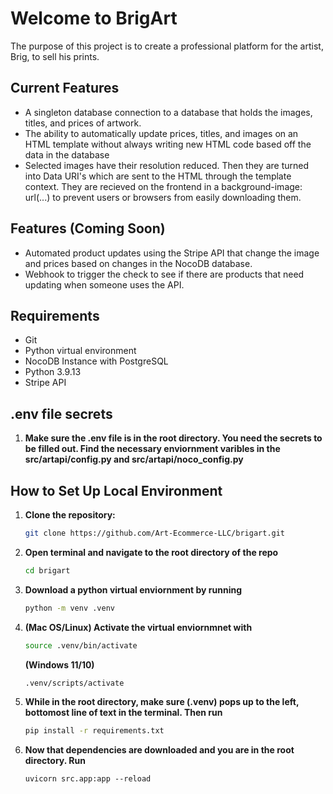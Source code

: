 # Welcome to BrigArt

The purpose of this project is to create a professional platform for the artist, Brig, to sell his prints.

## Current Features
- A singleton database connection to a database that holds the images, titles, and prices of artwork.
- The ability to automatically update prices, titles, and images on an HTML template without always writing new HTML code based off the data in the database
- Selected images have their resolution reduced. Then they are turned into Data URI's which are sent to the HTML through the template context. They are recieved on the frontend in a background-image: url(...) to prevent users or browsers from easily downloading them.

## Features (Coming Soon)
- Automated product updates using the Stripe API that change the image and prices based on changes in the NocoDB database.
- Webhook to trigger the check to see if there are products that need updating when someone uses the API.

## Requirements
- Git
- Python virtual environment
- NocoDB Instance with PostgreSQL
- Python 3.9.13
- Stripe API

## .env file secrets

1. **Make sure the .env file is in the root directory. You need the secrets to be filled out. Find the necessary enviornment varibles in the src/artapi/config.py and src/artapi/noco_config.py**


## How to Set Up Local Environment

1. **Clone the repository:**

   ```bash
   git clone https://github.com/Art-Ecommerce-LLC/brigart.git
   ```

2. **Open terminal and navigate to the root directory of the repo**

   ```bash
   cd brigart
   ```

3. **Download a python virtual enviornment by running**

   ```bash
   python -m venv .venv
   ```

4. **(Mac OS/Linux) Activate the virtual enviornmnet with**
   ```bash
   source .venv/bin/activate
   ```
   **(Windows 11/10)**
   ```bash
   .venv/scripts/activate
   ```
5. **While in the root directory, make sure (.venv) pops up to the left, bottomost line of text in the terminal. Then run**

   ```bash
   pip install -r requirements.txt
   ```

6. **Now that dependencies are downloaded and you are in the root directory. Run**
   ```
   uvicorn src.app:app --reload
   ```



